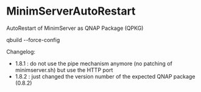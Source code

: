 MinimServerAutoRestart
======================

AutoRestart of MinimServer as QNAP Package (QPKG)

qbuild --force-config

Changelog:
- 1.8.1 : do not use the pipe mechanism anymore (no patching of minimserver.sh) but use the HTTP port
- 1.8.2 : just changed the version number of the expected QNAP package (0.8.2)